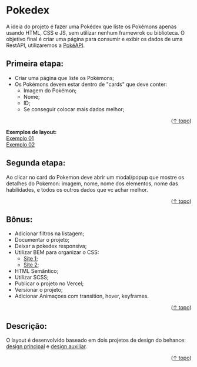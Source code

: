# Pokedex

A ideia do projeto é fazer uma Pokédex que liste os Pokémons apenas usando HTML, CSS e JS, sem utilizar nenhum framewrok ou biblioteca. O objetivo final é criar uma página para consumir e exibir os dados de uma RestAPI, utilizaremos a [PokéAPI](https://pokeapi.co/).

## Primeira etapa:
- Criar uma página que liste os Pokémons;
- Os Pokémons devem estar dentro de "cards" que deve conter: 
  - Imagem do Pokémon;
  - Nome;
  - ID;
  - Se conseguir colocar mais dados melhor;
  
<p align="right" >(<a href="#pokedex">↑ topo</a>)</p>

**Exemplos de layout:** <br/>
[Exemplo 01](https://renedellefont.com/images/writing/svelte-pokedex-header.png)<br/>
[Exemplo 02](https://codesandbox.io/api/v1/sandboxes/o9jj6/screenshot.png)

## Segunda etapa:
Ao clicar no card do Pokemon deve abrir um modal/popup que mostre os detalhes do Pokemon: imagem, nome, nome dos elementos, nome das habilidades, e todos os outros dados que vc achar melhor.

<p align="right" >(<a href="#pokedex">↑ topo</a>)</p>

## Bônus:

- Adicionar filtros na listagem;
- Documentar o projeto;
- Deixar a pokedex responsiva;
- Utilizar BEM para organizar o CSS:
  -  [Site 1](https://desenvolvimentoparaweb.com/css/bem/);
  -  [Site 2](https://getbem.com/introduction/);
- HTML Semântico;
- Utilizar SCSS;
- Publicar o projeto no Vercel;
- Versionar o projeto;
- Adicionar Animaçoes com transition, hover, keyframes.

<p align="right" >(<a href="#pokedex">↑ topo</a>)</p>

## Descrição:

O layout é desenvolvido baseado em dois projetos de design do behance: [design principal](https://www.behance.net/gallery/148252385/Pokdex-Web-Design?tracking_source=search_projects|pokedex&l=117) e [design auxiliar](https://www.behance.net/gallery/142997339/Pokedex?tracking_source=search_projects|pokedex&l=134).

<p align="right" >(<a href="#pokedex">↑ topo</a>)</p>
